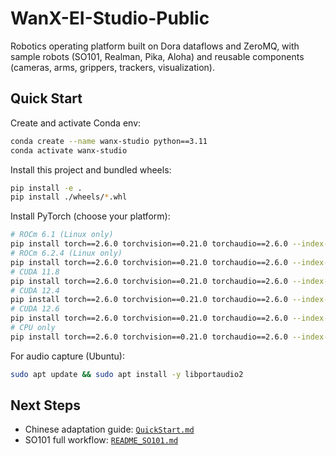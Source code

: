 # WanX-EI-Studio-Public

Robotics operating platform built on Dora dataflows and ZeroMQ, with sample robots (SO101, Realman, Pika, Aloha) and reusable components (cameras, arms, grippers, trackers, visualization).

## Quick Start

Create and activate Conda env:

```sh
conda create --name wanx-studio python==3.11
conda activate wanx-studio
```

Install this project and bundled wheels:

```sh
pip install -e .
pip install ./wheels/*.whl
```

Install PyTorch (choose your platform):

```sh
# ROCm 6.1 (Linux only)
pip install torch==2.6.0 torchvision==0.21.0 torchaudio==2.6.0 --index-url https://download.pytorch.org/whl/rocm6.1
# ROCm 6.2.4 (Linux only)
pip install torch==2.6.0 torchvision==0.21.0 torchaudio==2.6.0 --index-url https://download.pytorch.org/whl/rocm6.2.4
# CUDA 11.8
pip install torch==2.6.0 torchvision==0.21.0 torchaudio==2.6.0 --index-url https://download.pytorch.org/whl/cu118
# CUDA 12.4
pip install torch==2.6.0 torchvision==0.21.0 torchaudio==2.6.0 --index-url https://download.pytorch.org/whl/cu124
# CUDA 12.6
pip install torch==2.6.0 torchvision==0.21.0 torchaudio==2.6.0 --index-url https://download.pytorch.org/whl/cu126
# CPU only
pip install torch==2.6.0 torchvision==0.21.0 torchaudio==2.6.0 --index-url https://download.pytorch.org/whl/cpu
```

For audio capture (Ubuntu):

```sh
sudo apt update && sudo apt install -y libportaudio2
```

## Next Steps

- Chinese adaptation guide: [`QuickStart.md`](./QuickStart.md)
- SO101 full workflow: [`README_SO101.md`](./README_SO101.md)
